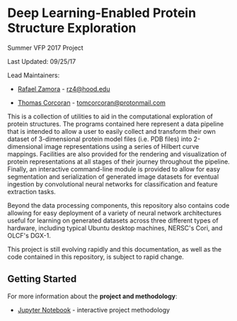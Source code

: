 # Deep Learning-Enabled Protein Structure Exploration

Summer VFP 2017 Project

Last Updated: 09/25/17

Lead Maintainers:

- [Rafael Zamora](https://github.com/rz4) - rz4@hood.edu

- [Thomas Corcoran](https://tjosc.github.io/) - tomcorcoran@protonmail.com

This is a collection of utilities to aid in the computational exploration of
protein structures. The programs contained here represent a data pipeline that
is intended to allow a user to easily collect and transform their own dataset of
3-dimensional protein model files (i.e. PDB files) into 2-dimensional
image representations using a series of Hilbert curve mappings. Facilities are
also provided for the rendering and visualization of protein representations at
all stages of their journey throughout the pipeline. Finally, an interactive
command-line module is provided to allow for easy segmentation and
serialization of generated image datasets for eventual ingestion by
convolutional neural networks for classification and feature extraction tasks.

Beyond the data processing components, this repository also contains code
allowing for easy deployment of a variety of neural network architectures
useful for learning on generated datasets across three different types of hardware,
including typical Ubuntu desktop machines, NERSC's Cori, and OLCF's DGX-1.

This project is still evolving rapidly and this documentation, as well as the
code contained in this repository, is subject to rapid change.

## Getting Started

For more information about the **project and methodology**:

- [Jupyter Notebook](notebooks/Deep-Learning-Enabled-Protein-Structure-Exploration.ipynb) - interactive project methodology

